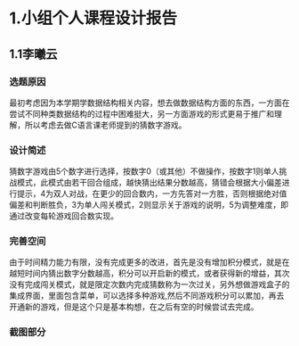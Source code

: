 # 1.小组个人课程设计报告
## 1.1李曦云
### 选题原因
最初考虑因为本学期学数据结构相关内容，想去做数据结构方面的东西，一方面在尝试不同种类数据结构的过程中困难挺大，另一方面游戏的形式更易于推广和理解，所以考虑去做C语言课老师提到的猜数字游戏。
### 设计简述
猜数字游戏由5个数字进行选择，按数字0（或其他）不做操作，按数字1则单人挑战模式，此模式由若干回合组成，越快猜出结果分数越高，猜错会根据大小偏差进行提示，4为双人对战，在更少的回合数内，一方先答对一方胜，否则根据绝对值偏差和判断胜负，3为单人闯关模式，2则显示关于游戏的说明，5为调整难度，即通过改变每轮游戏回合数实现。
### 完善空间
由于时间精力能力有限，没有完成更多的改进，首先是没有增加积分模式，就是在越短时间内猜出数字分数越高，积分可以开启新的模式，或者获得新的增益，其次没有完成闯关模式，就是限定次数内完成猜数称为一次过关，另外想做游戏盒子的集成界面，里面包含菜单，可以选择多种游戏,然后不同游戏积分可以累加，再去开通新的游戏，但是这个只是基本构想，在之后有空的时候尝试去完成。
### 截图部分
